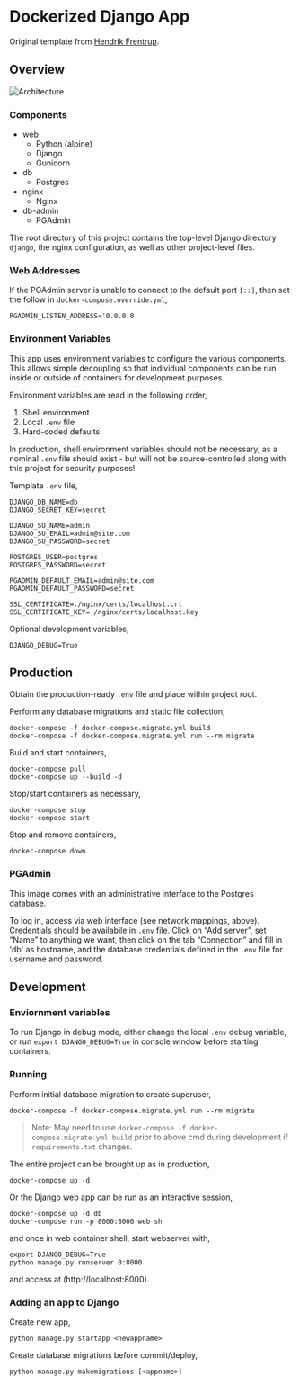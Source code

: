 Dockerized Django App
=====================

Original template from [Hendrik Frentrup](https://github.com/hendrikfrentrup/docker-django).

Overview
--------

![Architecture](https://miro.medium.com/max/1260/1*b7WgN3pYpDzygae4LJ0e9g.png)

### Components
- web
  - Python (alpine)
  - Django
  - Gunicorn
- db
  - Postgres
- nginx
  - Nginx
- db-admin
  - PGAdmin

The root directory of this project contains the top-level Django directory `django`, the nginx configuration, as well as other project-level files.

### Web Addresses
If the PGAdmin server is unable to connect to the default port `[::]`, then set the follow in `docker-compose.override.yml`,
```
PGADMIN_LISTEN_ADDRESS='0.0.0.0'
```

### Environment Variables
This app uses environment variables to configure the various components.
This allows simple decoupling so that individual components can be run inside or outside of containers for development purposes.

Environment variables are read in the following order,
1. Shell environment
2. Local `.env` file
3. Hard-coded defaults

In production, shell environment variables should not be necessary, as a nominal `.env` file should exist - but will not be source-controlled along with this project for security purposes!

Template `.env` file,
```
DJANGO_DB_NAME=db
DJANGO_SECRET_KEY=secret

DJANGO_SU_NAME=admin
DJANGO_SU_EMAIL=admin@site.com
DJANGO_SU_PASSWORD=secret

POSTGRES_USER=postgres
POSTGRES_PASSWORD=secret

PGADMIN_DEFAULT_EMAIL=admin@site.com
PGADMIN_DEFAULT_PASSWORD=secret

SSL_CERTIFICATE=./nginx/certs/localhost.crt
SSL_CERTIFICATE_KEY=./nginx/certs/localhost.key
```

Optional development variables,
```
DJANGO_DEBUG=True
```

## Production

Obtain the production-ready `.env` file and place within project root.

Perform any database migrations and static file collection,
```
docker-compose -f docker-compose.migrate.yml build
docker-compose -f docker-compose.migrate.yml run --rm migrate
```

Build and start containers,
```
docker-compose pull
docker-compose up --build -d
```

Stop/start containers as necessary,
```
docker-compose stop
docker-compose start
```

Stop and remove containers,
```
docker-compose down
```

### PGAdmin

This image comes with an administrative interface to the Postgres database.

To log in, access via web interface (see network mappings, above).
Credentials should be availabile in `.env` file.
Click on “Add server”, set “Name” to anything we want, then click on the tab “Connection” and fill in 'db' as hostname, and the database credentials defined in the `.env` file for username and password.

## Development

### Enviornment variables

To run Django in debug mode, either change the local `.env` debug variable, or run `export DJANGO_DEBUG=True` in console window before starting containers.

### Running

Perform initial database migration to create superuser,
```
docker-compose -f docker-compose.migrate.yml run --rm migrate
```
> Note: May need to use `docker-compose -f docker-compose.migrate.yml build` prior to above cmd during development if `requirements.txt` changes.

The entire project can be brought up as in production,
```
docker-compose up -d
```

Or the Django web app can be run as an interactive session,
```
docker-compose up -d db
docker-compose run -p 8000:8000 web sh
```
and once in web container shell, start webserver with,
```
export DJANGO_DEBUG=True
python manage.py runserver 0:8000
```
and access at (http://localhost:8000).

### Adding an app to Django

Create new app,
```
python manage.py startapp <newappname>
```

Create database migrations before commit/deploy,
```
python manage.py makemigrations [<appname>]
```
